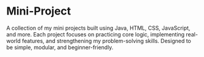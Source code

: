 # Mini-Project
A collection of my mini projects built using Java, HTML, CSS, JavaScript, and more. Each project focuses on practicing core logic, implementing real-world features, and strengthening my problem-solving skills. Designed to be simple, modular, and beginner-friendly.
